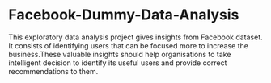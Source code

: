 # Facebook-Dummy-Data-Analysis
This exploratory data analysis project gives insights from Facebook dataset. It consists of identifying users that can be focused more to increase the business.These valuable insights should help organisations to take intelligent decision to identify its useful users and provide correct recommendations to them.
